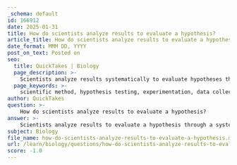 ```yaml
---
_schema: default
id: 166912
date: 2025-01-31
title: How do scientists analyze results to evaluate a hypothesis?
article_title: How do scientists analyze results to evaluate a hypothesis?
date_format: MMM DD, YYYY
post_on_text: Posted on
seo:
  title: QuickTakes | Biology
  page_description: >-
    Scientists analyze results systematically to evaluate hypotheses through experimentation, data collection, data analysis using statistical methods, drawing conclusions, replication of results, and peer review, ensuring objective and rigorous scientific inquiry.
  page_keywords: >-
    scientific method, hypothesis testing, experimentation, data collection, data analysis, statistical methods, conclusions, replication, peer review, iterative process
author: QuickTakes
question: >-
    How do scientists analyze results to evaluate a hypothesis?
answer: >-
    Scientists analyze results to evaluate a hypothesis through a systematic process that typically involves several key steps:\n\n1. **Experimentation**: After formulating a hypothesis, researchers design and conduct experiments to test it. This involves manipulating independent variables to observe their effects on dependent variables while ensuring that the experiment is controlled and replicable.\n\n2. **Data Collection**: During the experimentation phase, data is collected meticulously. This data serves as the foundation for evaluating the hypothesis.\n\n3. **Data Analysis**: Once the data is collected, scientists analyze it to determine whether it supports or contradicts the hypothesis. This analysis often involves statistical methods to assess the significance of the results. For instance, researchers may calculate p-values to evaluate the probability of observing the data if the null hypothesis were true.\n\n4. **Drawing Conclusions**: Based on the analysis, scientists draw conclusions regarding the hypothesis. If the data supports the hypothesis, it may be accepted; if it contradicts the hypothesis, it may be rejected or revised.\n\n5. **Replication and Peer Review**: A crucial aspect of scientific analysis is the ability to replicate results. Other researchers should be able to repeat the experiment under the same conditions to verify the findings. Additionally, communicating results through publications and presentations allows for peer review, which is essential for validating the research and contributing to the broader scientific knowledge.\n\n6. **Iterative Process**: The evaluation of a hypothesis is often iterative. If the hypothesis is not supported, researchers may refine it or develop new hypotheses based on the insights gained from the analysis.\n\nThis structured approach ensures that scientific inquiry remains objective and systematic, allowing for a deeper understanding of natural phenomena.
subject: Biology
file_name: how-do-scientists-analyze-results-to-evaluate-a-hypothesis.md
url: /learn/biology/questions/how-do-scientists-analyze-results-to-evaluate-a-hypothesis
score: -1.0
---
```


&nbsp;